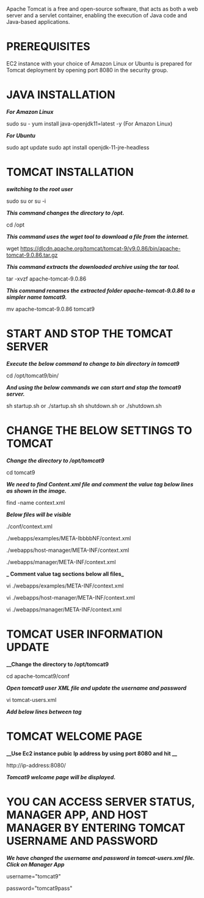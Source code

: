 Apache Tomcat is a free and open-source software, that acts as both a web server and a servlet container, enabling the execution of Java code and Java-based applications.

# PREREQUISITES

EC2 instance with your choice of Amazon Linux or Ubuntu is prepared for Tomcat deployment by opening port 8080 in the security group.

# JAVA INSTALLATION

**_For Amazon Linux_**

sudo su - 
yum install java-openjdk11=latest -y (For Amazon Linux)

**_For Ubuntu_**

sudo apt update
sudo apt install openjdk-11-jre-headless

# TOMCAT INSTALLATION

**_switching to the root user_**

sudo su or su -i

**_This command changes the directory to /opt._**

cd /opt

**_This command uses the wget tool to download a file from the internet._**

wget https://dlcdn.apache.org/tomcat/tomcat-9/v9.0.86/bin/apache-tomcat-9.0.86.tar.gz

**_This command extracts the downloaded archive using the tar tool._**

tar -xvzf apache-tomcat-9.0.86 

**_This command renames the extracted folder apache-tomcat-9.0.86 to a simpler name tomcat9._**

mv apache-tomcat-9.0.86 tomcat9

# START AND STOP THE TOMCAT SERVER

**_Execute the below command to change to bin directory in tomcat9_**

cd /opt/tomcat9/bin/

**_And using the below commands we can start and stop the tomcat9 server._**

sh startup.sh or ./startup.sh
sh shutdown.sh or ./shutdown.sh

# CHANGE THE BELOW SETTINGS TO TOMCAT

**_Change the directory to /opt/tomcat9_**

cd tomcat9

**_We need to find Content.xml file and comment the value tag below lines as shown in the image._**

find -name context.xml

**_Below files will be visible_**

./conf/context.xml

./webapps/examples/META-IbbbbNF/context.xml

./webapps/host-manager/META-INF/context.xml

./webapps/manager/META-INF/context.xml

**_ Comment value tag sections below all files_**

vi ./webapps/examples/META-INF/context.xml

vi ./webapps/host-manager/META-INF/context.xml

vi ./webapps/manager/META-INF/context.xml


# TOMCAT USER INFORMATION UPDATE

**__Change the directory to /opt/tomcat9**

cd apache-tomcat9/conf

_**Open tomcat9 user XML file and update the username and password**_

vi tomcat-users.xml

_**Add below lines between <tomcat-users> tag**_

<role rolename="manager-gui"/>

<user username="tomcat9" password="tomcat9pass" roles="manager-gui"/>

# TOMCAT WELCOME PAGE

**__Use Ec2 instance pubic Ip address by using port 8080 and hit __**
 
http://ip-address:8080/

**_Tomcat9 welcome page will be displayed._**

# YOU CAN ACCESS SERVER STATUS, MANAGER APP, AND HOST MANAGER BY ENTERING TOMCAT USERNAME AND PASSWORD

**_We have changed the username and password in tomcat-users.xml file. Click on Manager App_**

username="tomcat9" 

password="tomcat9pass"
